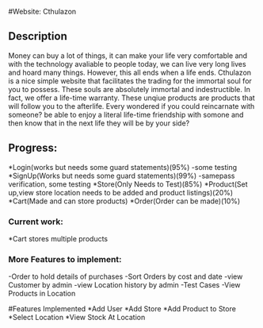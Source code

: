 #Website: Cthulazon

## Description
Money can buy a lot of things, it can make your life very comfortable and with the technology avaliable to people today, we can live very long lives and hoard many things. However, this all ends when a life ends. Cthulazon is a nice simple website that facilitates the trading for the immortal soul for you to possess. These souls are absolutely immortal and indestructible. In fact, we offer a life-time warranty. These unqiue products are products that will follow you to the afterlife. Every wondered if you could reincarnate with someone? be able to enjoy a literal life-time friendship with somone and then know that in the next life they will be by your side?




## Progress:

*Login(works but needs some guard statements)(95%)
-some testing
*SignUp(Works but needs some guard statements)(99%)
 -samepass verification, some testing
*Store(Only Needs to Test)(85%)
*Product(Set up,view store location needs to be added and product listings)(20%)
*Cart(Made and can store products)
*Order(Order can be made)(10%)

### Current work:
*Cart stores multiple products

### More Features to implement:


-Order to hold details of purchases
-Sort Orders by cost and date
-view Customer by admin
-view Location history by admin
-Test Cases
-View Products in Location

#Features Implemented
*Add User
*Add Store
*Add Product to Store
*Select Location
*View Stock At Location
